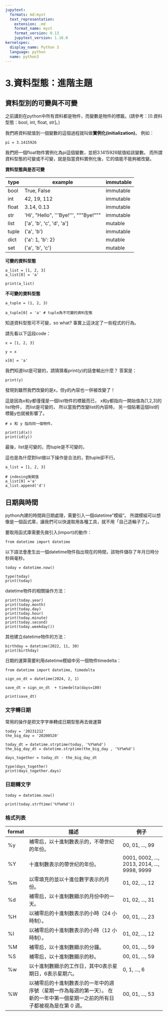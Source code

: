 ```yaml
---
jupytext:
  formats: md:myst
  text_representation:
    extension: .md
    format_name: myst
    format_version: 0.13
    jupytext_version: 1.16.0
kernelspec:
  display_name: Python 3
  language: python
  name: python3
---
```


# 3.資料型態：進階主題

## 資料型別的可變與不可變

之前講到在python中所有資料都是物件，而變數是物件的標籤。(請參考：[0.資料型態：bool, int, float, str]。)

我們將資料賦值到一個變數的這個過程就叫做**實例化(initialization)**。
例如：

```
pi = 3.1415926
```

我們把一個float物件實例化為pi這個變數，並把3.1415926賦值給該變數。
而所謂資料型態的可變或不可變，就是指當資料實例化後，它的值能不能夠被改變。

**資料型態與是否可變**

| type | example | immutable |
| --- | --- | --- |
| bool | True, False | immutable |
| int | 42, 19, 112 | immutable |
| float | 3.14, 0.13 | immutable |
| str | 'Hi', "Hello", '''Bye!''', """Bye!""" | immutable |
| list | ['a', 'b', 'c', 'd', 'a'] | mutable |
| tuple | ('a', 'b') | immutable |
| dict | {'a': 1, 'b': 2} | mutable |
| set | {'a', 'b', 'c'} | mutable |

**可變的資料型態**

```{code-cell}
a_list = [1, 2, 3]
a_list[0] = 'a'

print(a_list)
```

**不可變的資料型態**

```{code-cell}
a_tuple = (1, 2, 3)

a_tuple[0] = 'a' # tuple為不可變的資料型態
```

知道資料型態可不可變，so what?
事實上這決定了一些程式的行為。

請先看以下這段code：

```{code-cell}
x = [1, 2, 3]

y = x

x[0] = 'a'
```

我們知道list是可變的，請猜猜看print(y)的話會輸出什麼？
答案是：

```{code-cell}
print(y)
```

發現到雖然我們改變的是x，但y的內容也一併被改變了！

這是因為x和y都僅僅是一個list物件的標籤而已，
x和y都指向一開始值為[1,2,3]的list物件，
而list是可變的，
所以當我們改變list的內容時，
另一個貼著這個list的標籤y也就被影響了。

```{code-cell}
# x 和 y 指向同一個物件。

print(id(x))
print(id(y))
```

最後，list是可變的，而tuple是不可變的，

這也是為什麼對list做以下操作是合法的，對tuple卻不行。

```{code-cell}
a_list = [1, 2, 3]

# indexing後賦值
a_list[0] ='a'
a_list.append('d')

```

## 日期與時間

python內建的時間與日期處理，需要引入一個datetime”模組”。
所謂模組可以想像是一個函式庫，讓我們可以快速取用各種工具，就不用「自己造輪子了」。

要取用函式庫需要先做引入(import)的動作：

```{code-cell}
from datetime import datetime
```

以下語法會產生出一個datetime物件指出現在的時間，該物件儲存了年月日時分秒與毫秒。

```{code-cell}
today = datetime.now()

type(today)
print(today)
```

datetime物件的相關操作方法：

```{code-cell}
print(today.year)
print(today.month)
print(today.day)
print(today.hour)
print(today.minute)
print(today.second)
print(today.weekday())
```

其他建立datetime物件的方法：

```{code-cell}
birthday = datetime(2022, 11, 30)
print(birthday)
```

日期的運算需要利用datetime模組中另一個物件timedelta：

```{code-cell}
from datetime import datetime, timedelta

sign_on_dt = datetime(2024, 2, 1)

save_dt = sign_on_dt  + timedelta(days=180)

print(save_dt)
```

### 文字轉日期

常用的操作是把文字字串轉成日期型態再去做運算

```{code-cell}
today = '20231212'
the_big_day = '20200520'

today_dt = datetime.strptime(today, '%Y%m%d')
the_big_day_dt = datetime.strptime(the_big_day , '%Y%m%d')

days_together = today_dt - the_big_day_dt

type(days_together)
print(days_together.days)
```

### 日期轉文字

```{code-cell}
today = datetime.now()

print(today.strftime('%Y%m%d'))

```

### 格式列表

| format | 描述 | 例子 |
| --- | --- | --- |
| %y | 補零后，以十進制數表示的，不帶世纪的年份。 | 00, 01, ..., 99 |
| %Y | 十進制數表示的帶世纪的年份。 | 0001, 0002, ..., 2013, 2014, ..., 9998, 9999 |
| %m | 以零填充的並以十進位數字表示的月份。 | 01, 02, ..., 12 |
| %d | 補零后，以十進制數顯示的月份中的一天。 | 01, 02, ..., 31 |
| %H | 以補零后的十進制数表示的小時（24 小時制）。 | 00, 01, ..., 23 |
| %I | 以補零后的十進制數表示的小時（12 小時制）。 | 01, 02, ..., 12 |
| %M | 補零后，以十進制數顯示的分鐘。 | 00, 01, ..., 59 |
| %S | 補零后，以十進制數顯示的秒。 | 00, 01, ..., 59 |
| %w | 以十進制數顯示的工作日，其中0表示星期日，6表示星期六。 | 0, 1, ..., 6 |
| %W | 以補零后的十進制數表示的一年中的週序號（星期一作為每週的第一天）。 在新的一年中第一個星期一之前的所有日子都被視為是在第 0 週。 | 00, 01, ..., 53 |
